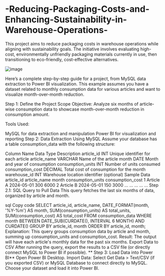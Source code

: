 # -Reducing-Packaging-Costs-and-Enhancing-Sustainability-in-Warehouse-Operations-
This project aims to reduce packaging costs in warehouse operations while aligning with sustainability goals. The initiative involves evaluating high-cost, environmentally unfriendly packaging materials currently in use, then transitioning to eco-friendly, cost-effective alternatives.

![image](https://github.com/user-attachments/assets/b374f00d-0815-4640-a439-affc9c6ca831)







Here’s a complete step-by-step guide for a project, from MySQL data extraction to Power BI visualization. This example assumes you have a dataset related to monthly consumption data for various articles and want to visualize month-over-month reduction.

Step 1: Define the Project Scope
Objective: Analyze six months of article-wise consumption data to showcase month-over-month reduction in consumption amount.

Tools Used:

MySQL for data extraction and manipulation
Power BI for visualization and reporting
Step 2: Data Extraction Using MySQL
Assume your database has a table consumption_data with the following structure:

Column Name	Data Type	Description
article_id	INT	Unique identifier for each article
article_name	VARCHAR	Name of the article
month	DATE	Month and year of consumption
consumption_units	INT	Number of units consumed
consumption_cost	DECIMAL	Total cost of consumption for the month
warehouse_id	INT	Warehouse location identifier (optional)
Sample Data
article_id	article_name	month	consumption_units	consumption_cost
1	Article A	2024-05-01	300	6000
2	Article B	2024-05-01	150	3000
...	...	...	...	...
Step 2.1: SQL Query to Pull Data
This query fetches the last six months of data, organized by article and month.

sql
Copy code
SELECT 
    article_id,
    article_name,
    DATE_FORMAT(month, '%Y-%m') AS month,
    SUM(consumption_units) AS total_units,
    SUM(consumption_cost) AS total_cost
FROM 
    consumption_data
WHERE 
    month BETWEEN DATE_SUB(CURDATE(), INTERVAL 6 MONTH) AND CURDATE()
GROUP BY 
    article_id, month
ORDER BY 
    article_id, month;
Explanation: This query groups consumption data by article and month, summing up consumption_units and consumption_cost.
Result: The output will have each article's monthly data for the past six months.
Export Data to CSV
After running the query, export the results to a CSV file (or directly connect MySQL to Power BI if possible).
**
Step 3: Load Data into Power BI**
Open Power BI Desktop.
Import Data:
Select Get Data > Text/CSV (if you exported CSV) or MySQL Database to connect directly to MySQL.
Choose your dataset and load it into Power BI.
